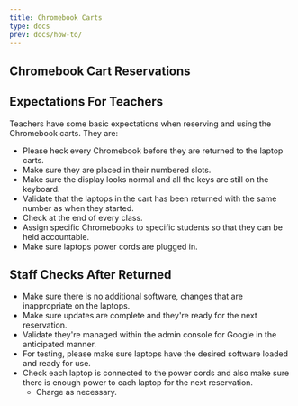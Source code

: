 ```yaml
---
title: Chromebook Carts
type: docs
prev: docs/how-to/
---
```


## Chromebook Cart Reservations


## Expectations For Teachers
Teachers have some basic expectations when reserving and using the Chromebook carts. They are:
 * Please heck every Chromebook before they are returned to the laptop carts.
 * Make sure they are placed in their numbered slots. 
 * Make sure the display looks normal and all the keys are still on the keyboard.
 * Validate that the laptops in the cart has been returned with the same number as when they started.
 * Check at the end of every class. 
 * Assign specific Chromebooks to specific students so that they can be held accountable. 
 * Make sure laptops power cords are plugged in.
 
 
 ## Staff Checks After Returned
 
 * Make sure there is no additional software, changes that are inappropriate on the laptops.
 * Make sure updates are complete and they're ready for the next reservation.
 * Validate they're managed within the admin console for Google in the anticipated manner.
 * For testing, please make sure laptops have the desired software loaded and ready for use.
 * Check each laptop is connected to the power cords and also make sure there is enough power to each laptop for the next reservation.
   * Charge as necessary.



 



 
